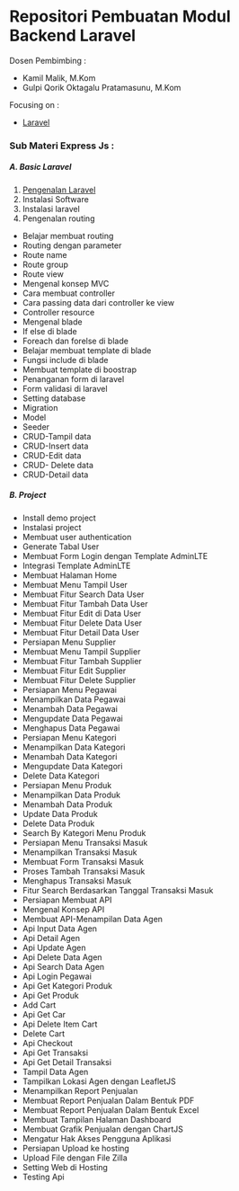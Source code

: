 # Repositori Pembuatan Modul Backend Laravel

Dosen Pembimbing :

- Kamil Malik, M.Kom
- Gulpi Qorik Oktagalu Pratamasunu, M.Kom

Focusing on :

- [Laravel](https://laravel.com/)

### Sub Materi Express Js :

##### A. Basic Laravel

1. [Pengenalan Laravel](laravel/pengenalan.md)
2. Instalasi Software
3. Instalasi laravel
4. Pengenalan routing
- Belajar membuat routing
- Routing dengan parameter
- Route name
- Route group
- Route view
- Mengenal konsep MVC
- Cara membuat controller
- Cara passing data dari controller ke view
- Controller resource
- Mengenal blade
- If else di blade
- Foreach dan forelse di blade
- Belajar membuat template di blade
- Fungsi include di blade
- Membuat template di boostrap
- Penanganan form di laravel
- Form validasi di laravel
- Setting database
- Migration
- Model
- Seeder
- CRUD-Tampil data
- CRUD-Insert data
- CRUD-Edit data
- CRUD- Delete data
- CRUD-Detail data

##### B. Project

- Install demo project
- Instalasi project
- Membuat user authentication
- Generate Tabal User
- Membuat Form Login dengan Template AdminLTE
- Integrasi Template AdminLTE
- Membuat Halaman Home
- Membuat Menu Tampil User
- Membuat Fitur Search Data User
- Membuat Fitur Tambah Data User
- Membuat Fitur Edit di Data User
- Membuat Fitur Delete Data User
- Membuat Fitur Detail Data User
- Persiapan Menu Supplier
- Membuat Menu Tampil Supplier
- Membuat Fitur Tambah Supplier
- Membuat Fitur Edit Supplier
- Membuat Fitur Delete Supplier
- Persiapan Menu Pegawai
- Menampilkan Data Pegawai
- Menambah Data Pegawai
- Mengupdate Data Pegawai
- Menghapus Data Pegawai
- Persiapan Menu Kategori
- Menampilkan Data Kategori
- Menambah Data Kategori
- Mengupdate Data Kategori
- Delete Data Kategori
- Persiapan Menu Produk
- Menampilkan Data Produk
- Menambah Data Produk
- Update Data Produk
- Delete Data Produk
- Search By Kategori Menu Produk
- Persiapan Menu Transaksi Masuk
- Menampilkan Transaksi Masuk
- Membuat Form Transaksi Masuk
- Proses Tambah Transaksi Masuk
- Menghapus Transaksi Masuk
- Fitur Search Berdasarkan Tanggal Transaksi Masuk
- Persiapan Membuat API
- Mengenal Konsep API
- Membuat API-Menampilan Data Agen
- Api Input Data Agen
- Api Detail Agen
- Api Update Agen
- Api Delete Data Agen
- Api Search Data Agen
- Api Login Pegawai
- Api Get Kategori Produk
- Api Get Produk
- Add Cart
- Api Get Car
- Api Delete Item Cart
- Delete Cart
- Api Checkout
- Api Get Transaksi
- Api Get Detail Transaksi
- Tampil Data Agen
- Tampilkan Lokasi Agen dengan LeafletJS
- Menampilkan Report Penjualan
- Membuat Report Penjualan Dalam Bentuk PDF
- Membuat Report Penjualan Dalam Bentuk Excel
- Membuat Tampilan Halaman Dashboard
- Membuat Grafik Penjualan dengan ChartJS
- Mengatur Hak Akses Pengguna Aplikasi
- Persiapan Upload ke hosting
- Upload File dengan File Zilla
- Setting Web di Hosting
- Testing Api

